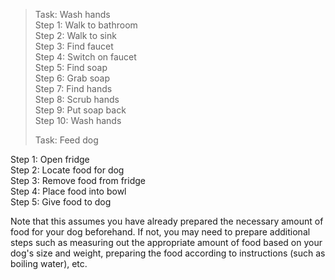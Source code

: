 > Task: Wash hands    
> Step 1: Walk to bathroom    
> Step 2: Walk to sink    
> Step 3: Find faucet    
> Step 4: Switch on faucet    
> Step 5: Find soap    
> Step 6: Grab soap    
> Step 7: Find hands    
> Step 8: Scrub hands    
> Step 9: Put soap back    
> Step 10: Wash hands    
>     
>     
> Task: Feed dog    
>    
Step 1: Open fridge    
Step 2: Locate food for dog    
Step 3: Remove food from fridge    
Step 4: Place food into bowl    
Step 5: Give food to dog    
    
Note that this assumes you have already prepared the necessary amount of food for your dog beforehand. If not, you may need to prepare additional steps such as measuring out the appropriate amount of food based on your dog's size and weight, preparing the food according to instructions (such as boiling water), etc.    
  